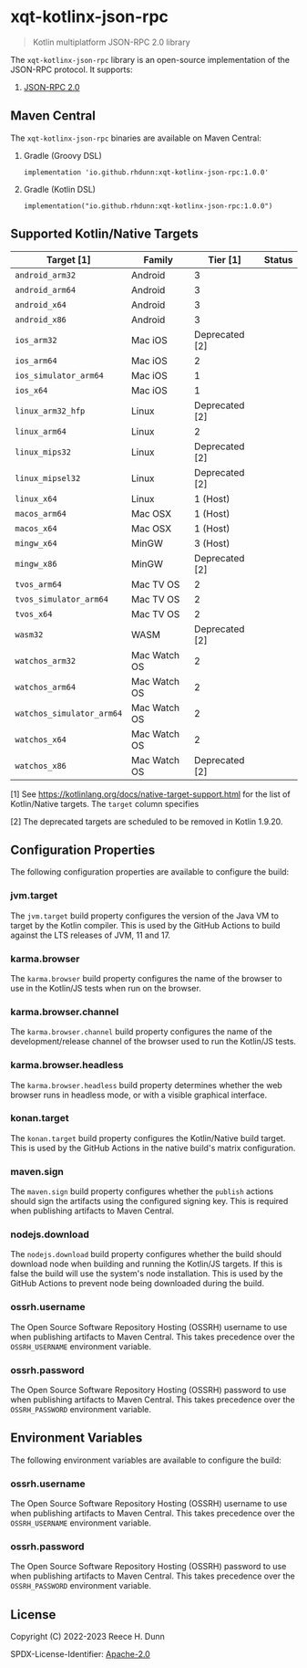 # xqt-kotlinx-json-rpc
> Kotlin multiplatform JSON-RPC 2.0 library

The `xqt-kotlinx-json-rpc` library is an open-source implementation of the
JSON-RPC protocol. It supports:
1. [JSON-RPC 2.0](https://www.jsonrpc.org/specification)

## Maven Central
The `xqt-kotlinx-json-rpc` binaries are available on Maven Central:

1. Gradle (Groovy DSL)
   ```
   implementation 'io.github.rhdunn:xqt-kotlinx-json-rpc:1.0.0'
   ```

2. Gradle (Kotlin DSL)
   ```
   implementation("io.github.rhdunn:xqt-kotlinx-json-rpc:1.0.0")
   ```

## Supported Kotlin/Native Targets
| Target [1]                | Family       | Tier [1]       | Status |
|---------------------------|--------------|----------------|--------|
| `android_arm32`           | Android      | 3              |        |
| `android_arm64`           | Android      | 3              |        |
| `android_x64`             | Android      | 3              |        |
| `android_x86`             | Android      | 3              |        |
| `ios_arm32`               | Mac iOS      | Deprecated [2] |        |
| `ios_arm64`               | Mac iOS      | 2              |        |
| `ios_simulator_arm64`     | Mac iOS      | 1              |        |
| `ios_x64`                 | Mac iOS      | 1              |        |
| `linux_arm32_hfp`         | Linux        | Deprecated [2] |        |
| `linux_arm64`             | Linux        | 2              |        |
| `linux_mips32`            | Linux        | Deprecated [2] |        |
| `linux_mipsel32`          | Linux        | Deprecated [2] |        |
| `linux_x64`               | Linux        | 1 (Host)       |        |
| `macos_arm64`             | Mac OSX      | 1 (Host)       |        |
| `macos_x64`               | Mac OSX      | 1 (Host)       |        |
| `mingw_x64`               | MinGW        | 3 (Host)       |        |
| `mingw_x86`               | MinGW        | Deprecated [2] |        |
| `tvos_arm64`              | Mac TV OS    | 2              |        |
| `tvos_simulator_arm64`    | Mac TV OS    | 2              |        |
| `tvos_x64`                | Mac TV OS    | 2              |        |
| `wasm32`                  | WASM         | Deprecated [2] |        |
| `watchos_arm32`           | Mac Watch OS | 2              |        |
| `watchos_arm64`           | Mac Watch OS | 2              |        |
| `watchos_simulator_arm64` | Mac Watch OS | 2              |        |
| `watchos_x64`             | Mac Watch OS | 2              |        |
| `watchos_x86`             | Mac Watch OS | Deprecated [2] |        |

[1] See https://kotlinlang.org/docs/native-target-support.html for the list of
Kotlin/Native targets. The `target` column specifies

[2] The deprecated targets are scheduled to be removed in Kotlin 1.9.20.

## Configuration Properties
The following configuration properties are available to configure the build:

### jvm.target
The `jvm.target` build property configures the version of the Java VM to target
by the Kotlin compiler. This is used by the GitHub Actions to build against the
LTS releases of JVM, 11 and 17.

### karma.browser
The `karma.browser` build property configures the name of the browser to use in
the Kotlin/JS tests when run on the browser.

### karma.browser.channel
The `karma.browser.channel` build property configures the name of the
development/release channel of the browser used to run the Kotlin/JS tests.

### karma.browser.headless
The `karma.browser.headless` build property determines whether the web browser
runs in headless mode, or with a visible graphical interface.

### konan.target
The `konan.target` build property configures the Kotlin/Native build target.
This is used by the GitHub Actions in the native build's matrix configuration.

### maven.sign
The `maven.sign` build property configures whether the `publish` actions should
sign the artifacts using the configured signing key. This is required when
publishing artifacts to Maven Central.

### nodejs.download
The `nodejs.download` build property configures whether the build should
download node when building and running the Kotlin/JS targets. If this is false
the build will use the system's node installation. This is used by the GitHub
Actions to prevent node being downloaded during the build.

### ossrh.username
The Open Source Software Repository Hosting (OSSRH) username to use when
publishing artifacts to Maven Central. This takes precedence over the
`OSSRH_USERNAME` environment variable.

### ossrh.password
The Open Source Software Repository Hosting (OSSRH) password to use when
publishing artifacts to Maven Central. This takes precedence over the
`OSSRH_PASSWORD` environment variable.

## Environment Variables
The following environment variables are available to configure the build:

### ossrh.username
The Open Source Software Repository Hosting (OSSRH) username to use when
publishing artifacts to Maven Central. This takes precedence over the
`OSSRH_USERNAME` environment variable.

### ossrh.password
The Open Source Software Repository Hosting (OSSRH) password to use when
publishing artifacts to Maven Central. This takes precedence over the
`OSSRH_PASSWORD` environment variable.

## License
Copyright (C) 2022-2023 Reece H. Dunn

SPDX-License-Identifier: [Apache-2.0](LICENSE)
